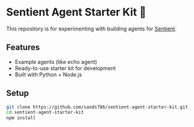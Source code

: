 # Sentient Agent Starter Kit 🚀

This repository is for experimenting with building agents for [Sentient](https://sentient.org).

## Features
- Example agents (like echo agent)
- Ready-to-use starter kit for development
- Built with Python + Node.js

## Setup
```bash
git clone https://github.com/sands786/sentient-agent-starter-kit.git
cd sentient-agent-starter-kit
npm install
